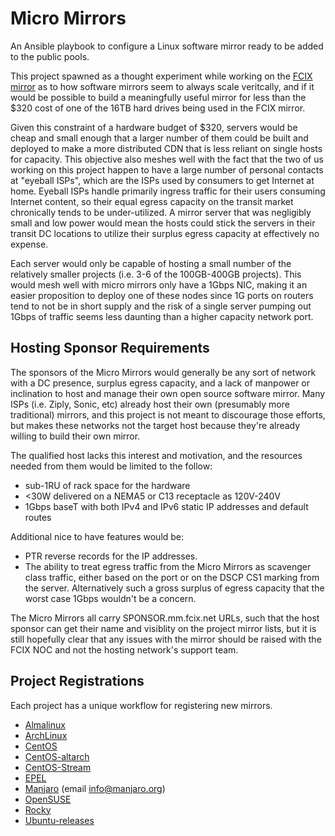 # Micro Mirrors

An Ansible playbook to configure a Linux software mirror ready to be added to the public pools.

This project spawned as a thought experiment while working on the [FCIX mirror](https://mirror.fcix.net/) as to how software mirrors seem to always scale veritcally, and if it would be possible to build a meaningfully useful mirror for less than the $320 cost of one of the 16TB hard drives being used in the FCIX mirror.

Given this constraint of a hardware budget of $320, servers would be cheap and small enough that a larger number of them could be built and deployed to make a more distributed CDN that is less reliant on single hosts for capacity.
This objective also meshes well with the fact that the two of us working on this project happen to have a large number of personal contacts at "eyeball ISPs", which are the ISPs used by consumers to get Internet at home.
Eyeball ISPs handle primarily ingress traffic for their users consuming Internet content, so their equal egress capacity on the transit market chronically tends to be under-utilized.
A mirror server that was negligibly small and low power would mean the hosts could stick the servers in their transit DC locations to utilize their surplus egress capacity at effectively no expense.

Each server would only be capable of hosting a small number of the relatively smaller projects (i.e. 3-6 of the 100GB-400GB projects).
This would mesh well with micro mirrors only have a 1Gbps NIC, making it an easier proposition to deploy one of these nodes since 1G ports on routers tend to not be in short supply and the risk of a single server pumping out 1Gbps of traffic seems less daunting than a higher capacity network port.

## Hosting Sponsor Requirements

The sponsors of the Micro Mirrors would generally be any sort of network with a DC presence, surplus egress capacity, and a lack of manpower or inclination to host and manage their own open source software mirror.
Many ISPs (i.e. Ziply, Sonic, etc) already host their own (presumably more traditional) mirrors, and this project is not meant to discourage those efforts, but makes these networks not the target host because they're already willing to build their own mirror.

The qualified host lacks this interest and motivation, and the resources needed from them would be limited to the follow:
* sub-1RU of rack space for the hardware
* <30W delivered on a NEMA5 or C13 receptacle as 120V-240V
* 1Gbps baseT with both IPv4 and IPv6 static IP addresses and default routes

Additional nice to have features would be:
* PTR reverse records for the IP addresses.
* The ability to treat egress traffic from the Micro Mirrors as scavenger class traffic, either based on the port or on the DSCP CS1 marking from the server. Alternatively such a gross surplus of egress capacity that the worst case 1Gbps wouldn't be a concern.

The Micro Mirrors all carry SPONSOR.mm.fcix.net URLs, such that the host sponsor can get their name and visiblity on the project mirror lists, but it is still hopefully clear that any issues with the mirror should be raised with the FCIX NOC and not the hosting network's support team.

## Project Registrations

Each project has a unique workflow for registering new mirrors.

* [Almalinux](https://wiki.almalinux.org/Mirrors.html)
* [ArchLinux](https://wiki.archlinux.org/title/DeveloperWiki:NewMirrors)
* [CentOS](https://wiki.centos.org/HowTos/CreatePublicMirrors)
* [CentOS-altarch](https://wiki.centos.org/HowTos/CreatePublicMirrors)
* [CentOS-Stream](https://wiki.centos.org/HowTos/CreatePublicMirrors)
* [EPEL](https://fedoraproject.org/wiki/Infrastructure/Mirroring)
* [Manjaro](https://wiki.manjaro.org/index.php/Manjaro_Mirrors) (email info@manjaro.org)
* [OpenSUSE](https://en.opensuse.org/openSUSE:Mirror_infrastructure)
* [Rocky](https://docs.rockylinux.org/guides/mirror_management/add_mirror_manager/)
* [Ubuntu-releases](https://wiki.ubuntu.com/Mirrors)

